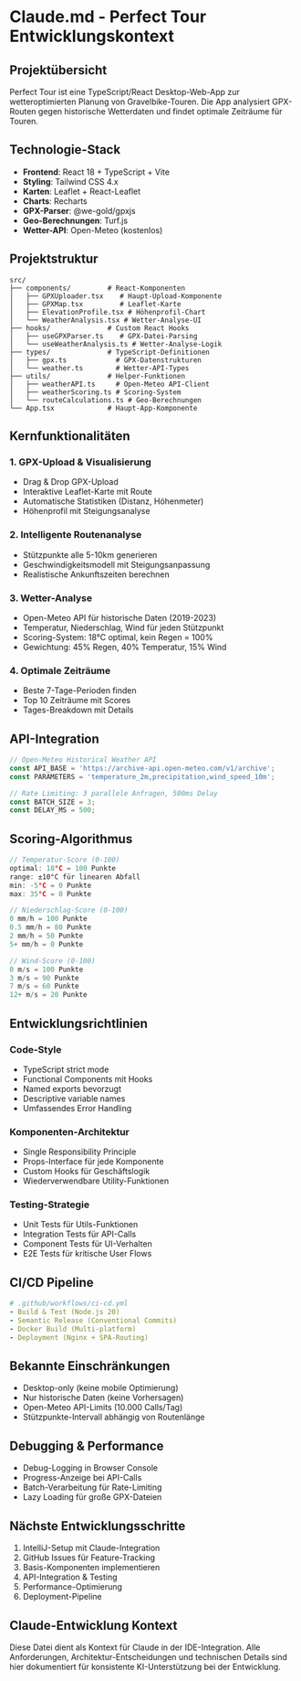 # Claude.md - Perfect Tour Entwicklungskontext

## Projektübersicht
Perfect Tour ist eine TypeScript/React Desktop-Web-App zur wetteroptimierten Planung von Gravelbike-Touren. Die App analysiert GPX-Routen gegen historische Wetterdaten und findet optimale Zeiträume für Touren.

## Technologie-Stack
- **Frontend**: React 18 + TypeScript + Vite
- **Styling**: Tailwind CSS 4.x
- **Karten**: Leaflet + React-Leaflet
- **Charts**: Recharts
- **GPX-Parser**: @we-gold/gpxjs
- **Geo-Berechnungen**: Turf.js
- **Wetter-API**: Open-Meteo (kostenlos)

## Projektstruktur
```
src/
├── components/         # React-Komponenten
│   ├── GPXUploader.tsx    # Haupt-Upload-Komponente
│   ├── GPXMap.tsx         # Leaflet-Karte
│   ├── ElevationProfile.tsx # Höhenprofil-Chart
│   └── WeatherAnalysis.tsx # Wetter-Analyse-UI
├── hooks/              # Custom React Hooks
│   ├── useGPXParser.ts    # GPX-Datei-Parsing
│   └── useWeatherAnalysis.ts # Wetter-Analyse-Logik
├── types/              # TypeScript-Definitionen
│   ├── gpx.ts            # GPX-Datenstrukturen
│   └── weather.ts        # Wetter-API-Types
├── utils/              # Helper-Funktionen
│   ├── weatherAPI.ts     # Open-Meteo API-Client
│   ├── weatherScoring.ts # Scoring-System
│   └── routeCalculations.ts # Geo-Berechnungen
└── App.tsx             # Haupt-App-Komponente
```

## Kernfunktionalitäten

### 1. GPX-Upload & Visualisierung
- Drag & Drop GPX-Upload
- Interaktive Leaflet-Karte mit Route
- Automatische Statistiken (Distanz, Höhenmeter)
- Höhenprofil mit Steigungsanalyse

### 2. Intelligente Routenanalyse
- Stützpunkte alle 5-10km generieren
- Geschwindigkeitsmodell mit Steigungsanpassung
- Realistische Ankunftszeiten berechnen

### 3. Wetter-Analyse
- Open-Meteo API für historische Daten (2019-2023)
- Temperatur, Niederschlag, Wind für jeden Stützpunkt
- Scoring-System: 18°C optimal, kein Regen = 100%
- Gewichtung: 45% Regen, 40% Temperatur, 15% Wind

### 4. Optimale Zeiträume
- Beste 7-Tage-Perioden finden
- Top 10 Zeiträume mit Scores
- Tages-Breakdown mit Details

## API-Integration
```typescript
// Open-Meteo Historical Weather API
const API_BASE = 'https://archive-api.open-meteo.com/v1/archive';
const PARAMETERS = 'temperature_2m,precipitation,wind_speed_10m';

// Rate Limiting: 3 parallele Anfragen, 500ms Delay
const BATCH_SIZE = 3;
const DELAY_MS = 500;
```

## Scoring-Algorithmus
```typescript
// Temperatur-Score (0-100)
optimal: 18°C = 100 Punkte
range: ±10°C für linearen Abfall
min: -5°C = 0 Punkte
max: 35°C = 0 Punkte

// Niederschlag-Score (0-100)
0 mm/h = 100 Punkte
0.5 mm/h = 80 Punkte
2 mm/h = 50 Punkte
5+ mm/h = 0 Punkte

// Wind-Score (0-100)
0 m/s = 100 Punkte
3 m/s = 90 Punkte
7 m/s = 60 Punkte
12+ m/s = 20 Punkte
```

## Entwicklungsrichtlinien

### Code-Style
- TypeScript strict mode
- Functional Components mit Hooks
- Named exports bevorzugt
- Descriptive variable names
- Umfassendes Error Handling

### Komponenten-Architektur
- Single Responsibility Principle
- Props-Interface für jede Komponente
- Custom Hooks für Geschäftslogik
- Wiederverwendbare Utility-Funktionen

### Testing-Strategie
- Unit Tests für Utils-Funktionen
- Integration Tests für API-Calls
- Component Tests für UI-Verhalten
- E2E Tests für kritische User Flows

## CI/CD Pipeline
```yaml
# .github/workflows/ci-cd.yml
- Build & Test (Node.js 20)
- Semantic Release (Conventional Commits)
- Docker Build (Multi-platform)
- Deployment (Nginx + SPA-Routing)
```

## Bekannte Einschränkungen
- Desktop-only (keine mobile Optimierung)
- Nur historische Daten (keine Vorhersagen)
- Open-Meteo API-Limits (10.000 Calls/Tag)
- Stützpunkte-Intervall abhängig von Routenlänge

## Debugging & Performance
- Debug-Logging in Browser Console
- Progress-Anzeige bei API-Calls
- Batch-Verarbeitung für Rate-Limiting
- Lazy Loading für große GPX-Dateien

## Nächste Entwicklungsschritte
1. IntelliJ-Setup mit Claude-Integration
2. GitHub Issues für Feature-Tracking
3. Basis-Komponenten implementieren
4. API-Integration & Testing
5. Performance-Optimierung
6. Deployment-Pipeline

## Claude-Entwicklung Kontext
Diese Datei dient als Kontext für Claude in der IDE-Integration. Alle Anforderungen, Architektur-Entscheidungen und technischen Details sind hier dokumentiert für konsistente KI-Unterstützung bei der Entwicklung.